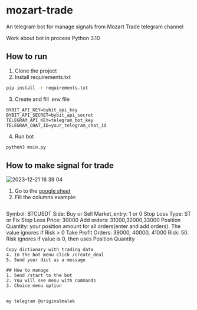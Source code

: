 # mozart-trade
An telegram bot for manage signals from Mozart Trade telegram channel

Work about bot in process
Python 3.10
## How to run
1. Clone the project
2. Install requirements.txt
```sh
pip install -r requirements.txt
```
3. Create and fill .env file
```
BYBIT_API_KEY=bybit_api_key
BYBIT_API_SECRET=bybit_api_secret
TELEGRAM_API_KEY=telegram_bot_key
TELEGRAM_CHAT_ID=your_telegram_chat_id
```

4. Run bot
```sh
python3 main.py
```

## How to make signal for trade
![2023-12-21 16 39 04](https://github.com/originalmalek/mozart-trade/assets/56593369/29575dad-0cfa-4fa5-9363-bd36bd224301)

1. Go to the [google sheet](https://docs.google.com/spreadsheets/d/1natldn_OdGTObRMEMCLbTaAvGc6fpmKdpT16dAtBkkc/edit?usp=sharing)
2. Fill the columns
example:
   ```
Symbol: BTCUSDT
Side: Buy or Sell
Market_entry: 1 or 0
Stop Loss Type: ST or Fix
Stop Loss Price: 30000
Add orders: 31000,32000,33000
Position Quantity: your position amount for all orders(enter and add orders). The value ignores if Risk > 0
Take Profit Orders: 39000, 40000, 41000
Risk: 50. Risk ignores if value is 0, then uses Position Quantity
```
Copy dictionary with trading data
4. In the bot menu click /create_deal
5. Send your dict as a message

## How to manage
1. Send /start to the bot
2. You will see menu with commands
3. Choice menu option


my telegram @originalmalek


